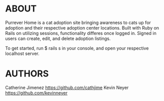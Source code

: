 # ABOUT

Purrever Home is a cat adoption site bringing awareness to cats up for adoption and their respective adoption center locations. Built with Ruby on Rails on utilizing sessions, functionality differes once logged in. Signed in users can create, edit, and delete adoption listings.

To get started, run $ rails s in your console, and open your respective localhost server.

# AUTHORS

Catherine Jimenez https://github.com/cathjime
Kevin Neyer https://github.com/kevinneyer

